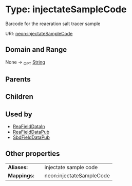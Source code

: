 
# Type: injectateSampleCode


Barcode for the reaeration salt tracer sample

URI: [neon:injectateSampleCode](https://data.neonscience.org/injectateSampleCode)


## Domain and Range

None ->  <sub>OPT</sub> [String](types/String.md)

## Parents


## Children


## Used by

 * [ReaFieldDataIn](ReaFieldDataIn.md)
 * [ReaFieldDataPub](ReaFieldDataPub.md)
 * [SbdFieldDataPub](SbdFieldDataPub.md)

## Other properties

|  |  |  |
| --- | --- | --- |
| **Aliases:** | | injectate sample code |
| **Mappings:** | | neon:injectateSampleCode |

